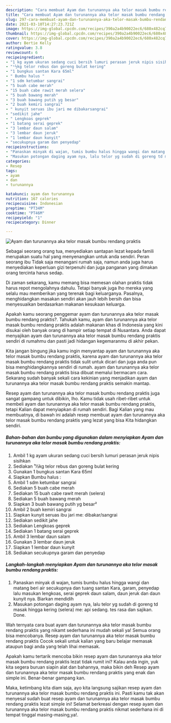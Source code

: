 ```yaml
---
description: "Cara membuat Ayam dan turunannya aka telor masak bumbu rendang praktis yang lezat dan Mudah Dibuat"
title: "Cara membuat Ayam dan turunannya aka telor masak bumbu rendang praktis yang lezat dan Mudah Dibuat"
slug: 297-cara-membuat-ayam-dan-turunannya-aka-telor-masak-bumbu-rendang-praktis-yang-lezat-dan-mudah-dibuat
date: 2021-03-10T14:27:23.721Z
image: https://img-global.cpcdn.com/recipes/390a2a4b90022ec6/680x482cq70/ayam-dan-turunannya-aka-telor-masak-bumbu-rendang-praktis-foto-resep-utama.jpg
thumbnail: https://img-global.cpcdn.com/recipes/390a2a4b90022ec6/680x482cq70/ayam-dan-turunannya-aka-telor-masak-bumbu-rendang-praktis-foto-resep-utama.jpg
cover: https://img-global.cpcdn.com/recipes/390a2a4b90022ec6/680x482cq70/ayam-dan-turunannya-aka-telor-masak-bumbu-rendang-praktis-foto-resep-utama.jpg
author: Bertie Kelly
ratingvalue: 3.8
reviewcount: 6
recipeingredient:
- "1 kg ayam ukuran sedang cuci bersih lumuri perasan jeruk nipis sisihkan"
- "¹½kg telor rebus dan goreng bulat kering"
- "1 bungkus santan Kara 65ml"
- " Bumbu halus "
- "1 sdm ketumbar sangrai"
- "5 buah cabe merah"
- "15 buah cabe rawit merah selera"
- "5 buah bawang merah"
- "3 buah bawang putih yg besar"
- "2 buah kemiri sangrai"
- " kunyit seruas ibu jari me dibakarsangrai"
- "sedikit jahe"
- " Lengkoas geprek"
- "1 batang serai geprek"
- "3 lembar daun salam"
- "3 lembar daun jeruk"
- "1 lembar daun kunyit"
- "secukupnya garam dan penyedap"
recipeinstructions:
- "Panaskan minyak di wajan, tumis bumbu halus hingga wangi dan matang beri air secukupnya dan tuang santan Kara, garam, penyedap lalu masukan lengkoas, serai geprek daun salam, daun jeruk dan daun kunyit nya. Biarkan mendidih"
- "Masukan potongan daging ayam nya, lalu telor yg sudah di goreng td masak hingga kering (selera) me: api sedang. tes rasa dan sajikan. Done."
categories:
- Resep
tags:
- ayam
- dan
- turunannya

katakunci: ayam dan turunannya 
nutrition: 167 calories
recipecuisine: Indonesian
preptime: "PT34M"
cooktime: "PT46M"
recipeyield: "1"
recipecategory: Dinner

---
```



![Ayam dan turunannya aka telor masak bumbu rendang praktis](https://img-global.cpcdn.com/recipes/390a2a4b90022ec6/680x482cq70/ayam-dan-turunannya-aka-telor-masak-bumbu-rendang-praktis-foto-resep-utama.jpg)

Sebagai seorang orang tua, menyediakan santapan lezat kepada famili merupakan suatu hal yang menyenangkan untuk anda sendiri. Peran seorang ibu Tidak saja menangani rumah saja, namun anda juga harus menyediakan keperluan gizi terpenuhi dan juga panganan yang dimakan orang tercinta harus sedap.

Di zaman  sekarang, kamu memang bisa memesan olahan praktis tidak harus repot mengolahnya dahulu. Tetapi banyak juga lho mereka yang selalu mau memberikan yang terenak bagi keluarganya. Pasalnya, menghidangkan masakan sendiri akan jauh lebih bersih dan bisa menyesuaikan berdasarkan makanan kesukaan keluarga. 



Apakah kamu seorang penggemar ayam dan turunannya aka telor masak bumbu rendang praktis?. Tahukah kamu, ayam dan turunannya aka telor masak bumbu rendang praktis adalah makanan khas di Indonesia yang kini disukai oleh banyak orang di hampir setiap tempat di Nusantara. Anda dapat menyajikan ayam dan turunannya aka telor masak bumbu rendang praktis sendiri di rumahmu dan pasti jadi hidangan kegemaranmu di akhir pekan.

Kita jangan bingung jika kamu ingin menyantap ayam dan turunannya aka telor masak bumbu rendang praktis, karena ayam dan turunannya aka telor masak bumbu rendang praktis tidak sulit untuk dicari dan juga anda pun bisa menghidangkannya sendiri di rumah. ayam dan turunannya aka telor masak bumbu rendang praktis bisa dibuat memalui bermacam cara. Sekarang sudah banyak sekali cara kekinian yang menjadikan ayam dan turunannya aka telor masak bumbu rendang praktis semakin mantap.

Resep ayam dan turunannya aka telor masak bumbu rendang praktis juga sangat gampang untuk dibikin, lho. Kamu tidak usah ribet-ribet untuk membeli ayam dan turunannya aka telor masak bumbu rendang praktis, tetapi Kalian dapat menyiapkan di rumah sendiri. Bagi Kalian yang mau membuatnya, di bawah ini adalah resep membuat ayam dan turunannya aka telor masak bumbu rendang praktis yang lezat yang bisa Kita hidangkan sendiri.

<!--inarticleads1-->

##### Bahan-bahan dan bumbu yang digunakan dalam menyiapkan Ayam dan turunannya aka telor masak bumbu rendang praktis:

1. Ambil 1 kg ayam ukuran sedang cuci bersih lumuri perasan jeruk nipis sisihkan
1. Sediakan ¹½kg telor rebus dan goreng bulat kering
1. Gunakan 1 bungkus santan Kara 65ml
1. Siapkan  Bumbu halus :
1. Ambil 1 sdm ketumbar sangrai
1. Sediakan 5 buah cabe merah
1. Sediakan 15 buah cabe rawit merah (selera)
1. Sediakan 5 buah bawang merah
1. Siapkan 3 buah bawang putih yg besar²
1. Ambil 2 buah kemiri sangrai
1. Siapkan  kunyit seruas ibu jari me: dibakar/sangrai
1. Sediakan sedikit jahe
1. Sediakan  Lengkoas geprek
1. Sediakan 1 batang serai geprek
1. Ambil 3 lembar daun salam
1. Gunakan 3 lembar daun jeruk
1. Siapkan 1 lembar daun kunyit
1. Sediakan secukupnya garam dan penyedap




<!--inarticleads2-->

##### Langkah-langkah menyiapkan Ayam dan turunannya aka telor masak bumbu rendang praktis:

1. Panaskan minyak di wajan, tumis bumbu halus hingga wangi dan matang beri air secukupnya dan tuang santan Kara, garam, penyedap lalu masukan lengkoas, serai geprek daun salam, daun jeruk dan daun kunyit nya. Biarkan mendidih
1. Masukan potongan daging ayam nya, lalu telor yg sudah di goreng td masak hingga kering (selera) me: api sedang. tes rasa dan sajikan. Done.




Wah ternyata cara buat ayam dan turunannya aka telor masak bumbu rendang praktis yang nikamt sederhana ini mudah sekali ya! Semua orang bisa mencobanya. Resep ayam dan turunannya aka telor masak bumbu rendang praktis Cocok sekali untuk kalian yang baru belajar memasak ataupun bagi anda yang telah lihai memasak.

Apakah kamu tertarik mencoba bikin resep ayam dan turunannya aka telor masak bumbu rendang praktis lezat tidak rumit ini? Kalau anda ingin, yuk kita segera buruan siapin alat dan bahannya, maka bikin deh Resep ayam dan turunannya aka telor masak bumbu rendang praktis yang enak dan simple ini. Benar-benar gampang kan. 

Maka, ketimbang kita diam saja, ayo kita langsung sajikan resep ayam dan turunannya aka telor masak bumbu rendang praktis ini. Pasti kamu tak akan menyesal sudah buat resep ayam dan turunannya aka telor masak bumbu rendang praktis lezat simple ini! Selamat berkreasi dengan resep ayam dan turunannya aka telor masak bumbu rendang praktis nikmat sederhana ini di tempat tinggal masing-masing,ya!.

